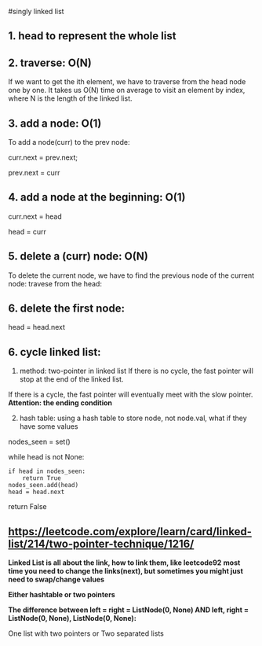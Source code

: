 #singly linked list
## 1. head to represent the whole list
## 2. traverse: O(N)
If we want to get the ith element, we have to traverse from the head node one by one. It takes us O(N) time on average to visit an element by index, where N is the length of the linked list.
## 3. add a node: **O(1)**
To add a node(curr) to the prev node:

curr.next = prev.next; 

prev.next = curr

## 4. add a node at the beginning: **O(1)**
curr.next = head

head = curr

## 5. delete a (curr) node: **O(N)**
To delete the current node, we have to find the previous node of the current node: travese from the head:

## 6. delete the first node:
head = head.next

## 6. cycle linked list: 
1. method: two-pointer in linked list
If there is no cycle, the fast pointer will stop at the end of the linked list.

If there is a cycle, the fast pointer will eventually meet with the slow pointer.
**Attention: the ending condition**

2. hash table:
using a hash table to store node, not node.val, what if they have some values

nodes_seen = set()

while head is not None:

    if head in nodes_seen:
        return True
    nodes_seen.add(head)
    head = head.next    
return False

## https://leetcode.com/explore/learn/card/linked-list/214/two-pointer-technique/1216/



**Linked List is all about the link, how to link them, like leetcode92**
**most time you need to change the links(next), but sometimes you might just need to swap/change values**

**Either hashtable or two pointers**


**The difference between left = right = ListNode(0, None) AND left, right = ListNode(0, None), ListNode(0, None):**

One list with two pointers or Two separated lists 
















